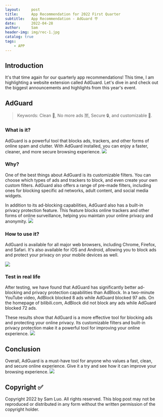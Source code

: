 ```yaml
---
layout:     post
title:      App Recommendation for 2022 First Quarter 
subtitle:   App Recommendation - AdGuard 🪧
date:       2022-04-28
author:     Sam
header-img: img/rec-1.jpg
catalog: true
tags:
    - APP
---
```


## Introduction

It's that time again for our quarterly app recommendations! 
This time, I am highlighting a website extension called AdGuard. Let's dive in and check out the biggest announcements and highlights from this year's event.

## AdGuard
> Keywords: Clean 🧹, No more ads 🈲️, Secure 🔒, and customizable 👋.

### What is it? 

AdGuard is a powerful tool that blocks ads, trackers, and other forms of online spam and clutter. 
With AdGuard installed, you can enjoy a faster, cleaner, and more secure browsing experience.
![]([https://images.g2crowd.com/uploads/product/image/social_landscape/social_landscape_f7ed599eaf9c49bac2e582e7659a147e/adguard.png]())

### Why?  

One of the best things about AdGuard is its customizable filters. You can choose which types of ads and trackers to block, and even create your own custom filters. 
AdGuard also offers a range of pre-made filters, including ones for blocking specific ad networks, adult content, and social media widgets.

In addition to its ad-blocking capabilities, AdGuard also has a built-in privacy protection feature. 
This feature blocks online trackers and other forms of online surveillance, helping you maintain your online privacy and anonymity.
![](https://lh3.googleusercontent.com/kdSSV-hFkizX5FoVhPVfB0j-pp7FphmV1Lo_fpoaMoaxGjvK3lGA63pMsbQkFtrCKVrikxI_rfuSVBGJo6Pl5f-DRg=w640-h400-e365-rj-sc0x00ffffff)

### How to use it?
AdGuard is available for all major web browsers, including Chrome, Firefox, and Safari. 
It's also available for iOS and Android, allowing you to block ads and protect your privacy on your mobile devices as well.

![](https://lh3.googleusercontent.com/vlEHlnRwrJ713eMPXbn1LbH7iAc7vWGXdhWJQZJQLWk8yOt12AvU6aHOeG69kk7csHtZV3DedMp3U8C6VC_CjLM-ug=w640-h400-e365-rj-sc0x00ffffff)

### Test in real life
After testing, we have found that AdGuard has significantly better ad-blocking and privacy protection capabilities than AdBlock. 
In a two-minute YouTube video, AdBlock blocked 8 ads while AdGuard blocked 97 ads. On the homepage of bilibili.com, AdBlock did not block any ads while AdGuard blocked 72 ads.

These results show that AdGuard is a more effective tool for blocking ads and protecting your online privacy. 
Its customizable filters and built-in privacy protection make it a powerful tool for improving your online experience.
![](https://cdn.adguard.com/public/Adguard/Common/adguard_home.gif)


## Conclusion
Overall, AdGuard is a must-have tool for anyone who values a fast, clean, and secure online experience.
Give it a try and see how it can improve your browsing experience.
![](https://adguard.com/img/social/og-main.png)



## Copyright ✅
Copyright 2022 by Sam Luo. All rights reserved. This blog post may not be reproduced or distributed in any form without the written permission of the copyright holder.


